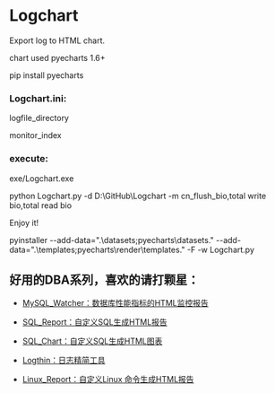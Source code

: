 # Logchart
Export log to HTML chart.  

chart used pyecharts 1.6+

pip install pyecharts

### Logchart.ini: 
logfile_directory 

monitor_index

### execute:

exe/Logchart.exe

python Logchart.py -d D:\GitHub\Logchart -m cn_flush_bio,total write bio,total read bio

Enjoy it!

pyinstaller --add-data=".\datasets;pyecharts\datasets\." --add-data=".\templates;pyecharts\render\templates\." -F -w Logchart.py

## 好用的DBA系列，喜欢的请打颗星：

- [MySQL_Watcher：数据库性能指标的HTML监控报告](https://github.com/kinghows/MySQL_Watcher)

- [SQL_Report：自定义SQL生成HTML报告](https://github.com/kinghows/SQL_Report)

- [SQL_Chart：自定义SQL生成HTML图表](https://github.com/kinghows/SQL_Chart)

- [Logthin：日志精简工具](https://github.com/kinghows/Logthin)

- [Linux_Report：自定义Linux 命令生成HTML报告](https://github.com/kinghows/Linux_Report)
